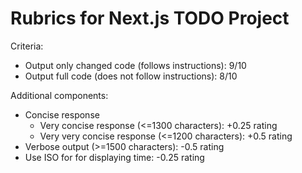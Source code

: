 # Rubrics for Next.js TODO Project

Criteria:
- Output only changed code (follows instructions): 9/10
- Output full code (does not follow instructions): 8/10

Additional components:
- Concise response
  - Very concise response (<=1300 characters): +0.25 rating
  - Very very concise response (<=1200 characters): +0.5 rating
- Verbose output (>=1500 characters): -0.5 rating
- Use ISO for for displaying time: -0.25 rating